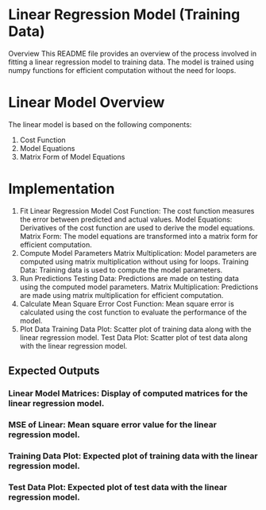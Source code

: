 # Linear Regression Model (Training Data)
Overview
This README file provides an overview of the process involved in fitting a linear regression model to training data. The model is trained using numpy functions for efficient computation without the need for loops.

# Linear Model Overview
The linear model is based on the following components:

1. Cost Function
2. Model Equations
3. Matrix Form of Model Equations

# Implementation

1. Fit Linear Regression Model
Cost Function: The cost function measures the error between predicted and actual values.
Model Equations: Derivatives of the cost function are used to derive the model equations.
Matrix Form: The model equations are transformed into a matrix form for efficient computation.
2. Compute Model Parameters
Matrix Multiplication: Model parameters are computed using matrix multiplication without using for loops.
Training Data: Training data is used to compute the model parameters.
3. Run Predictions
Testing Data: Predictions are made on testing data using the computed model parameters.
Matrix Multiplication: Predictions are made using matrix multiplication for efficient computation.
4. Calculate Mean Square Error
Cost Function: Mean square error is calculated using the cost function to evaluate the performance of the model.
5. Plot Data
Training Data Plot: Scatter plot of training data along with the linear regression model.
Test Data Plot: Scatter plot of test data along with the linear regression model.
## Expected Outputs
### Linear Model Matrices: Display of computed matrices for the linear regression model.
### MSE of Linear: Mean square error value for the linear regression model.
### Training Data Plot: Expected plot of training data with the linear regression model.
### Test Data Plot: Expected plot of test data with the linear regression model.
